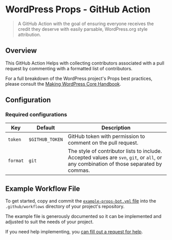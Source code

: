 # WordPress Props - GitHub Action
> A GitHub Action with the goal of ensuring everyone receives the credit they deserve with easily parsable, WordPress.org style attribution. 

## Overview

This GitHub Action Helps with collecting contributors associated with a pull request by commenting with a formatted list of contributors.

For a full breakdown of the WordPress project's Props best practices, please consult the [Making WordPress Core Handbook](https://make.wordpress.org/core/handbook/best-practices/contributor-attribution-props/).

## Configuration

### Required configurations
| Key      | Default         | Description                                                                                                                             |
|----------|-----------------|-----------------------------------------------------------------------------------------------------------------------------------------|
| `token`  | `$GITHUB_TOKEN` | GitHub token with permission to comment on the pull request.                                                                            |
| `format` | `git`           | The style of contributor lists to include. Accepted values are `svn`, `git`, or `all`, or any combination of those separated by commas. |

## Example Workflow File

To get started, copy and commit the [`example-props-bot.yml` file](https://github.com/WordPress/props-bot-action/blob/trunk/example-props-bot.yml) into the `.github/workflows` directory of your project's repository.

The example file is generously documented so it can be implemented and adjusted to suit the needs of your project.

If you need help implementing, you [can fill out a request for help](https://github.com/WordPress/props-bot-action/issues/new?assignees=desrosj&labels=%5BType%5D+Help+Request&projects=&template=3-request-to-help-implement.yml).
